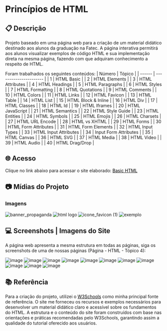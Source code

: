 # Princípios de HTML

## 📋 Descrição
Projeto baseado em uma página web para a criação de um material didático destinado aos alunos da graduação na Fatec. A página interativa permitirá aos alunos visualizar exemplos de código HTML e sua implementação direta na mesma página, fazendo com que adquiram conhecimento a respeito de HTML.

Foram trabalhados os seguintes conteúdos: 
| Número | Tópico                 |
| ------ | ---------------------- |
| 1      | HTML Basic             |
| 2      | HTML Elements          |
| 3      | HTML Attributes        |
| 4      | HTML Headings          |
| 5      | HTML Paragraphs        |
| 6      | HTML Styles            |
| 7      | HTML Formatting        |
| 8      | HTML Quotations        |
| 9      | HTML Comments          |
| 10     | HTML Colors            |
| 11     | HTML Links             |
| 12     | HTML Favicon           |
| 13     | HTML Table             |
| 14     | HTML List              |
| 15     | HTML Block & Inline    |
| 16     | HTML Div               |
| 17     | HTML Classes           |
| 18     | HTML Id                |
| 19     | HTML Iframes           |
| 20     | HTML JavaScript        |
| 21     | HTML Semantics         |
| 22     | HTML Style Guide       |
| 23     | HTML Entities          |
| 24     | HTML Symbols           |
| 25     | HTML Emojis            |
| 26     | HTML Charsets          |
| 27     | HTML URL Encode        |
| 28     | HTML vs XHTML          |
| 29     | HTML Forms             |
| 30     | HTML Form Attributes   |
| 31     | HTML Form Elements     |
| 32     | HTML Input Types       |
| 33     | HTML Input Attributes  |
| 34     | Input Form Attributes  |
| 35     | HTML Canvas            |
| 36     | HTML SVG               |
| 37     | HTML Media             |
| 38     | HTML Video             |
| 39     | HTML Audio             |
| 40     | HTML Drag/Drop         |


## 🌐 Acesso 
Clique no link abaixo para acessar o site elaborado: 
<a href="https://anamota13.github.io/Aprendizado_de_HTML/" style="color: black;">Basic HTML</a>

## 📷 Mídias do Projeto
### Imagens
![banner_propaganda](https://github.com/anamota13/Aprendizado_de_HTML/assets/110187484/7b2bea9f-54a9-4093-82ff-95db142f76ca)
![html logo](https://github.com/anamota13/Aprendizado_de_HTML/assets/110187484/3a28410c-24f9-45b4-942a-9bd967b8098e)
![icone_favicon (1)](https://github.com/anamota13/Aprendizado_de_HTML/assets/110187484/22eae846-1fd3-413a-bfea-ba51feff78f6)
![exemplo](https://github.com/anamota13/Aprendizado_de_HTML/assets/110187484/339069f9-fde2-4b7e-aa42-17f42a655ffb)

## 💻 Screenshots | Imagens do Site
A página web apresenta a mesma estrutura em todas as páginas, siga os screenshots de uma de nossas páginas (Página - HTML - Tópico 4):

![image](https://github.com/anamota13/Aprendizado_de_HTML/assets/110187484/442a5b85-8d7a-4581-b3d9-76f2a4bda2c7)
![image](https://github.com/anamota13/Aprendizado_de_HTML/assets/110187484/b034e402-f77f-452e-94f9-32897a7f59e4)
![image](https://github.com/anamota13/Aprendizado_de_HTML/assets/110187484/a568ac40-7d0e-40a5-9b53-e03832750b12)
![image](https://github.com/anamota13/Aprendizado_de_HTML/assets/110187484/4fc507c0-ef0a-4867-9519-2f7968bd84a4)
![image](https://github.com/anamota13/Aprendizado_de_HTML/assets/110187484/a19af7da-12b3-48b9-a137-ae11b60e22a2)
![image](https://github.com/anamota13/Aprendizado_de_HTML/assets/110187484/34385eaf-db88-4230-baa5-db9e874ed71c)
![image](https://github.com/anamota13/Aprendizado_de_HTML/assets/110187484/2e827e21-339f-4102-a9ed-1b663a32206a)
![image](https://github.com/anamota13/Aprendizado_de_HTML/assets/110187484/9e8f846e-d139-43af-bc37-b3752711ac15)
![image](https://github.com/anamota13/Aprendizado_de_HTML/assets/110187484/f7a179b4-2dd6-4844-882f-fccd2e534dba)
![image](https://github.com/anamota13/Aprendizado_de_HTML/assets/110187484/76386897-d35b-4e27-8611-1ab53069e5a2)
![image](https://github.com/anamota13/Aprendizado_de_HTML/assets/110187484/5c8bfa3a-33bc-462f-84f5-cacd64242e23)

## 📚 Referência
Para a criação do projeto, utilizei o <a href="https://www.w3schools.com/html/default.asp" style="color: black;">W3Schools</a> como minha principal fonte de referência. O site me forneceu os recursos e exemplos necessários para desenvolver um material didático claro e acessível sobre os fundamentos do HTML. A estrutura e o conteúdo do site foram construídos com base nas orientações e práticas recomendadas pelo W3Schools, garantindo assim a qualidade do tutorial oferecido aos usuários.


















